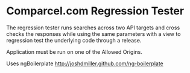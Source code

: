 # Comparcel.com Regression Tester

The regression tester runs searches across two API targets and cross checks the responses while using the same parameters
with a view to regression test the underlying code through a release.

Application must be run on one of the Allowed Origins.

Uses ngBoilerplate http://joshdmiller.github.com/ng-boilerplate